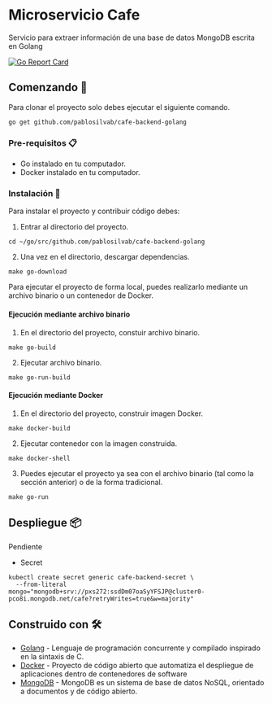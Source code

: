 # Microservicio Cafe
Servicio para extraer información de una base de datos MongoDB escrita en Golang

[![Go Report Card](https://goreportcard.com/badge/github.com/pablosilvab/cafe-backend-golang)](https://goreportcard.com/report/github.com/pablosilvab/cafe-backend-golang)

## Comenzando 🚀

Para clonar el proyecto solo debes ejecutar el siguiente comando.

``` 
go get github.com/pablosilvab/cafe-backend-golang
```

### Pre-requisitos 📋

* Go instalado en tu computador.
* Docker instalado en tu computador.

### Instalación 🔧

Para instalar el proyecto y contribuir código debes:

1. Entrar al directorio del proyecto.

```
cd ~/go/src/github.com/pablosilvab/cafe-backend-golang 
```

2. Una vez en el directorio, descargar dependencias.

```
make go-download
```

Para ejecutar el proyecto de forma local, puedes realizarlo mediante un archivo binario o un contenedor de Docker.

#### Ejecución mediante archivo binario

1. En el directorio del proyecto, constuir archivo binario.

```
make go-build
```

2. Ejecutar archivo binario.

```
make go-run-build
```

#### Ejecución mediante Docker

1. En el directorio del proyecto, construir imagen Docker.

```
make docker-build
```

2. Ejecutar contenedor con la imagen construida. 

```
make docker-shell
```

3. Puedes ejecutar el proyecto ya sea con el archivo binario (tal como la sección anterior) o de la forma tradicional.

```
make go-run
```

## Despliegue 📦

Pendiente

* Secret

```
kubectl create secret generic cafe-backend-secret \
  --from-literal mongo="mongodb+srv://pxs272:ssdDm07oaSyYFSJP@cluster0-pco8i.mongodb.net/cafe?retryWrites=true&w=majority"
```

## Construido con 🛠️

* [Golang](https://golang.org) - Lenguaje de programación concurrente y compilado inspirado en la sintaxis de C.
* [Docker](https://www.docker.com) - Proyecto de código abierto que automatiza el despliegue de aplicaciones dentro de contenedores de software
* [MongoDB](https://www.mongodb.com) - MongoDB es un sistema de base de datos NoSQL, orientado a documentos y de código abierto. 
